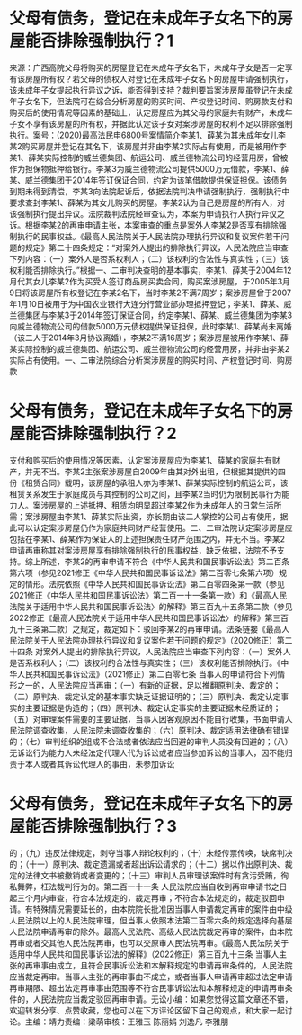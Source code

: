 # 父母有债务，登记在未成年子女名下的房屋能否排除强制执行？1

来源：广西高院父母将购买的房屋登记在未成年子女名下，未成年子女是否一定享有该房屋所有权？若父母的债权人对登记在未成年子女名下的房屋申请强制执行，该未成年子女提起执行异议之诉，能否得到支持？裁判要旨案涉房屋虽登记在未成年子女名下，但法院可在综合分析房屋的购买时间、产权登记时间、购房款支付和购买后的使用情况等因素的基础上，认定房屋应为其父母的家庭共有财产，未成年子女不享有该房屋的所有权，并据此认定该子女对案涉房屋的权利不足以排除强制执行。案号：(2020)最高法民申6800号案情简介李某1、薛某为其未成年女儿李某2购买房屋并登记在其名下，该房屋并非由李某2实际占有使用，而是被用作李某1、薛某实际控制的威兰德集团、航运公司、威兰德物流公司的经营用房，曾被作为担保物抵押给银行。李某3为威兰德物流公司提供5000万元借款，李某1、薛某、威兰德集团于2014年签订保证合同，约定为该笔借款提供保证担保。该债务到期未得到清偿，李某3向法院起诉后，依据法院判决申请强制执行，强制执行中要求查封李某1、薛某为其女儿购买的房屋。李某2认为自己是房屋的所有人，对该强制执行提出异议。法院裁判法院经审查认为，本案为申请执行人执行异议之诉。根据李某2的再审申请主张，本案审查的重点是案外人李某2是否享有排除强制执行的民事权益。《最高人民法院关于人民法院办理执行异议和复议案件若干问题的规定》第二十四条规定：“对案外人提出的排除执行异议，人民法院应当审查下列内容：（一）案外人是否系权利人；（二）该权利的合法性与真实性；（三）该权利能否排除执行。”根据一、二审判决查明的基本事实，李某1、薛某于2004年12月代其女儿李某2作为买受人签订商品房买卖合同，购买案涉房屋，于2005年3月9日将该房屋所有权登记在李某2名下，当时李某2不满7周岁；案涉房屋曾于2007年1月10日被用于为中国农业银行大连分行营业部办理抵押登记；李某1、薛某、威兰德集团与李某3于2014年签订保证合同，约定李某1、薛某、威兰德集团为李某3向威兰德物流公司的借款5000万元债权提供保证担保，此时李某1、薛某尚未离婚（该二人于2014年3月协议离婚），李某2不满16周岁；案涉房屋被用作李某1、薛某实际控制的威兰德集团、航运公司、威兰德物流公司的经营用房，并非由李某2实际占有使用。一、二审法院综合分析案涉房屋的购买时间、产权登记时间、购房款

# 父母有债务，登记在未成年子女名下的房屋能否排除强制执行？2

支付和购买后的使用情况等因素，认定案涉房屋应为李某1、薛某的家庭共有财产，并无不当。李某2主张案涉房屋自2009年由其对外出租，但根据其提供的四份《租赁合同》载明，该房屋的承租人亦为李某1、薛某实际控制的航运公司，该租赁关系发生于家庭成员与其控制的公司之间，且李某2当时仍为限制民事行为能力人。案涉房屋的上述抵押、租赁均明显超过李某2作为未成年人的日常生活所需；案涉房屋由李某1、薛某实际出资，亦长期由该二人掌控的公司占有使用，据此可以认定案涉房屋仍作为家庭共同财产经营使用。二、二审法院认定案涉房屋应包括在李某1、薛某作为保证人的上述担保责任财产范围之内，并无不当。李某2申请再审称其对案涉房屋享有排除强制执行的民事权益，缺乏依据，法院不予支持。综上所述，李某2的再审申请不符合《中华人民共和国民事诉讼法》第二百条第六项（参见2021修正《中华人民共和国民事诉讼法》第二百零七条第六项）规定的情形。法院依照《中华人民共和国民事诉讼法》第二百零四条第一款（参见2021修正《中华人民共和国民事诉讼法》第二百一十一条第一款）和《最高人民法院关于适用中华人民共和国民事诉讼法〉的解释》第三百九十五条第二款（参见2022修正《最高人民法院关于适用中华人民共和国民事诉讼法〉的解释》第三百九十三条第二款）之规定，裁定如下：驳回李某2的再审申请。法条链接《最高人民法院关于人民法院办理执行异议和复议案件若干问题的规定》（2020修正）第二十四条 对案外人提出的排除执行异议，人民法院应当审查下列内容：（一）案外人是否系权利人；（二）该权利的合法性与真实性；（三）该权利能否排除执行。《中华人民共和国民事诉讼法》（2021修正）第二百零七条 当事人的申请符合下列情形之一的，人民法院应当再审：（一）有新的证据，足以推翻原判决、裁定的；（二）原判决、裁定认定的基本事实缺乏证据证明的；（三）原判决、裁定认定事实的主要证据是伪造的；（四）原判决、裁定认定事实的主要证据未经质证的；（五）对审理案件需要的主要证据，当事人因客观原因不能自行收集，书面申请人民法院调查收集，人民法院未调查收集的；（六）原判决、裁定适用法律确有错误的；（七）审判组织的组成不合法或者依法应当回避的审判人员没有回避的；（八）无诉讼行为能力人未经法定代理人代为诉讼或者应当参加诉讼的当事人，因不能归责于本人或者其诉讼代理人的事由，未参加诉讼

# 父母有债务，登记在未成年子女名下的房屋能否排除强制执行？3

的；（九）违反法律规定，剥夺当事人辩论权利的；（十）未经传票传唤，缺席判决的；（十一）原判决、裁定遗漏或者超出诉讼请求的；（十二）据以作出原判决、裁定的法律文书被撤销或者变更的；（十三）审判人员审理该案件时有贪污受贿，徇私舞弊，枉法裁判行为的。第二百一十一条 人民法院应当自收到再审申请书之日起三个月内审查，符合本法规定的，裁定再审；不符合本法规定的，裁定驳回申请。有特殊情况需要延长的，由本院院长批准因当事人申请裁定再审的案件由中级人民法院以上的人民法院审理，但当事人依照本法第二百零六条的规定选择向基层人民法院申请再审的除外。最高人民法院、高级人民法院裁定再审的案件，由本院再审或者交其他人民法院再审，也可以交原审人民法院再审。《最高人民法院关于适用中华人民共和国民事诉讼法的解释》（2022修正）第三百九十三条 当事人主张的再审事由成立，且符合民事诉讼法和本解释规定的申请再审条件的，人民法院应当裁定再审。当事人主张的再审事由不成立，或者当事人申请再审超过法定申请再审期限、超出法定再审事由范围等不符合民事诉讼法和本解释规定的申请再审条件的，人民法院应当裁定驳回再审申请。无讼小编：如果您觉得这篇文章还不错，欢迎转发分享、点赞收藏，您也可以在下方评论区留下自己的观点，和大家一起讨论。主编：靖力责编：梁萌审核：王雅玉 陈丽娟 刘逸凡 李雅朋

